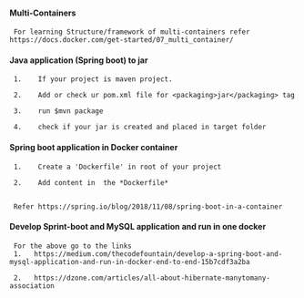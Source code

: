 
#### Multi-Containers
     
     For learning Structure/framework of multi-containers refer https://docs.docker.com/get-started/07_multi_container/

#### Java application (Spring boot) to jar
     1.    If your project is maven project.

     2.    Add or check ur pom.xml file for <packaging>jar</packaging> tag

     3.    run $mvn package

     4.    check if your jar is created and placed in target folder 

#### Spring boot application in Docker container
     
     1.    Create a 'Dockerfile' in root of your project

     2.    Add content in  the *Dockerfile*


     Refer https://spring.io/blog/2018/11/08/spring-boot-in-a-container

####  Develop Sprint-boot and MySQL application and run in one docker

     For the above go to the links 
     1.   https://medium.com/thecodefountain/develop-a-spring-boot-and-mysql-application-and-run-in-docker-end-to-end-15b7cdf3a2ba

     2.   https://dzone.com/articles/all-about-hibernate-manytomany-association